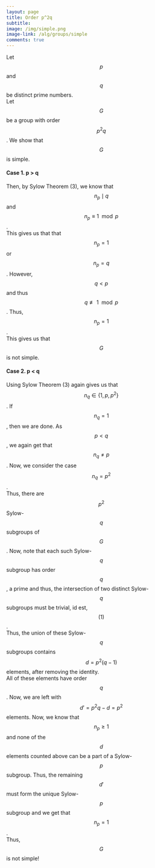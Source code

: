 ```yaml
---
layout: page
title: Order p^2q
subtitle: 
image: /img/simple.png
image-link: /alg/groups/simple
comments: true
---
```

Let $$p$$ and $$q$$ be distinct prime numbers.  
Let $$G$$ be a group with order $$p^2q$$. We show that $$G$$ is simple.  
#### Case 1. p > q
Then, by Sylow Theorem (3), we know that $$n_p \mid q$$ and $$n_p \equiv 1 \mod p$$.  
This gives us that that $$n_p = 1$$ or $$n_p = q$$. However, $$q < p$$ and thus $$q \not\equiv 1 \mod p$$. Thus, $$n_p = 1$$.  
This gives us that $$G$$ is not simple.  
#### Case 2. p < q
Using Sylow Theorem (3) again gives us that $$n_q \in \{1, p, p^2\}$$. If $$n_q = 1$$, then we are done. As $$p < q$$, we again get that $$n_q \neq p$$. Now, we consider the case $$n_q = p^2$$.  
Thus, there are $$p^2$$ Sylow-$$q$$ subgroups of $$G$$. Now, note that each such Sylow-$$q$$ subgroup has order $$q$$, a prime and thus, the intersection of two distinct Sylow-$$q$$ subgroups must be trivial, id est, $$(1)$$.  
Thus, the union of these Sylow-$$q$$ subgroups contains $$d = p^2(q-1)$$ elements, after removing the identity.  
All of these elements have order $$q$$. Now, we are left with $$d' = p^2q - d = p^2$$ elements. Now, we know that $$n_p \ge 1$$ and none of the $$d$$ elements counted above can be a part of a Sylow-$$p$$ subgroup. Thus, the remaining $$d'$$ must form the unique Sylow-$$p$$ subgroup and we get that $$n_p = 1$$.  
Thus, $$G$$ is not simple!